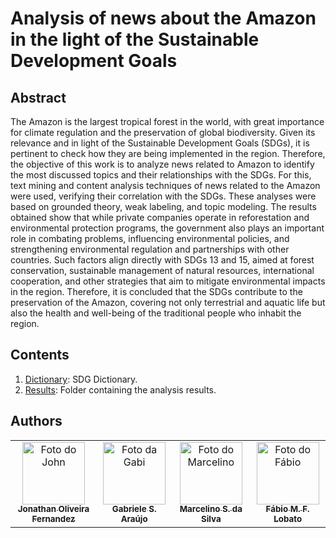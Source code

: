 # Analysis of news about the Amazon in the light of the Sustainable Development Goals

## Abstract
The Amazon is the largest tropical forest in the world, with great importance for climate regulation and the preservation of global biodiversity. Given its relevance and in light of the Sustainable Development Goals (SDGs), it is pertinent to check how they are being implemented in the region. Therefore, the objective of this work is to analyze news related to Amazon to identify the most discussed topics and their relationships with the SDGs. For this, text mining and content analysis techniques of news related to the Amazon were used, verifying their correlation with the SDGs. These analyses were based on grounded theory, weak labeling, and topic modeling. The results obtained show that while private companies operate in reforestation and environmental protection programs, the government also plays an important role in combating problems, influencing environmental policies, and strengthening environmental regulation and partnerships with other countries. Such factors align directly with SDGs 13 and 15, aimed at forest conservation, sustainable management of natural resources, international cooperation, and other strategies that aim to mitigate environmental impacts in the region. Therefore, it is concluded that the SDGs contribute to the preservation of the Amazon, covering not only terrestrial and aquatic life but also the health and well-being of the traditional people who inhabit the region.

 ## Contents
1. [Dictionary](/dictionary/DictODS_UoA_portuguese.ipynb): SDG Dictionary.
2. [Results](/Results): Folder containing the analysis results.

## Authors <!-- Gabriele de S. Araújo, Jéssica Brenda P. Leite, Marcelino S. da Silva, Antônio F.L. Jacob Junior, Fábio M.F. Lobato -->
<table>
  <tr>
    <td align="center">
      <a href="http://lattes.cnpq.br/8316643293931169">
        <img src="https://servicosweb.cnpq.br/wspessoa/servletrecuperafoto?tipo=1&id=K1183400Z3" width="100px;" alt="Foto do John"/><br>
        <sub>
          <b>Jonathan Oliveira Fernandez</b>
        </sub>
      </a>
    </td>
    <td align="center">
      <a href="http://lattes.cnpq.br/2201818644935012">
        <img src="https://avatars.githubusercontent.com/u/69174689?v=4" width="100px;" alt="Foto da Gabi"/><br>
        <sub>
          <b>Gabriele S. Araújo</b>
        </sub>
      </a>
    </td>
    <td align="center">
      <a href="http://lattes.cnpq.br/7080513172499497">
        <img src="https://media.licdn.com/dms/image/C4E03AQHGeRA-FUzskA/profile-displayphoto-shrink_800_800/0/1574128664118?e=2147483647&v=beta&t=ZfkTWn6Ho_XckQbhpbOVcVe6RMAEkGfEZiHEGgimHxs" width="100px;" alt="Foto do Marcelino"/><br>
        <sub>
          <b>Marcelino S. da Silva</b>
        </sub>
      </a>
    </td>
    <td align="center">
      <a href="http://lattes.cnpq.br/8320014491229434">
        <img src="https://avatars.githubusercontent.com/u/42838538?s=400&u=2c84a1c1abde336396f4c305bcd713ada6748b31&v=4" width="100px;" alt="Foto do Fábio"/><br>
        <sub>
          <b>Fábio M. F. Lobato</b>
        </sub>
      </a>
    </td>
  </tr>
</table>

<!--## Citação

```

``` -->
